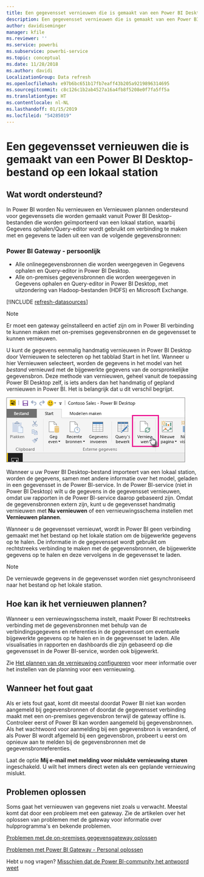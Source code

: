 ```yaml
---
title: Een gegevensset vernieuwen die is gemaakt van een Power BI Desktop-bestand - lokaal
description: Een gegevensset vernieuwen die is gemaakt van een Power BI Desktop-bestand op een lokaal station
author: davidiseminger
manager: kfile
ms.reviewer: ''
ms.service: powerbi
ms.subservice: powerbi-service
ms.topic: conceptual
ms.date: 11/28/2018
ms.author: davidi
LocalizationGroup: Data refresh
ms.openlocfilehash: e97b6bc651b17fb7eaff43b205a9219896314695
ms.sourcegitcommit: c8c126c1b2ab4527a16a4fb8f5208e0f7fa5ff5a
ms.translationtype: HT
ms.contentlocale: nl-NL
ms.lasthandoff: 01/15/2019
ms.locfileid: "54285019"
---
```

# <a name="refresh-a-dataset-created-from-a-power-bi-desktop-file-on-a-local-drive"></a>Een gegevensset vernieuwen die is gemaakt van een Power BI Desktop-bestand op een lokaal station
## <a name="whats-supported"></a>Wat wordt ondersteund?
In Power BI worden Nu vernieuwen en Vernieuwen plannen ondersteund voor gegevenssets die worden gemaakt vanuit Power BI Desktop-bestanden die worden geïmporteerd van een lokaal station, waarbij Gegevens ophalen/Query-editor wordt gebruikt om verbinding te maken met en gegevens te laden uit een van de volgende gegevensbronnen:

### <a name="power-bi-gateway---personal"></a>Power BI Gateway - persoonlijk
* Alle onlinegegevensbronnen die worden weergegeven in Gegevens ophalen en Query-editor in Power BI Desktop.
* Alle on-premises gegevensbronnen die worden weergegeven in Gegevens ophalen en Query-editor in Power BI Desktop, met uitzondering van Hadoop-bestanden (HDFS) en Microsoft Exchange.

<!-- Refresh Data sources-->
[!INCLUDE [refresh-datasources](./includes/refresh-datasources.md)]

> [!NOTE]
> Er moet een gateway geïnstalleerd en actief zijn om in Power BI verbinding te kunnen maken met on-premises gegevensbronnen en de gegevensset te kunnen vernieuwen.
> 
> 

U kunt de gegevens eenmalig handmatig vernieuwen in Power BI Desktop door Vernieuwen te selecteren op het tabblad Start in het lint. Wanneer u hier Vernieuwen selecteert, worden de gegevens in het model van het *bestand* vernieuwd met de bijgewerkte gegevens van de oorspronkelijke gegevensbron. Deze methode van vernieuwen, geheel vanuit de toepassing Power BI Desktop zelf, is iets anders dan het handmatig of gepland vernieuwen in Power BI. Het is belangrijk dat u dit verschil begrijpt.

![](media/refresh-desktop-file-local-drive/pbix-refresh.png)

Wanneer u uw Power BI Desktop-bestand importeert van een lokaal station, worden de gegevens, samen met andere informatie over het model, geladen in een gegevensset in de Power BI-service. In de Power BI-service (niet in Power BI Desktop) wilt u de gegevens in de gegevensset vernieuwen, omdat uw rapporten in de Power BI-service daarop gebaseerd zijn. Omdat de gegevensbronnen extern zijn, kunt u de gegevensset handmatig vernieuwen met **Nu vernieuwen** of een vernieuwingsschema instellen met **Vernieuwen plannen**.

Wanneer u de gegevensset vernieuwt, wordt in Power BI geen verbinding gemaakt met het bestand op het lokale station om de bijgewerkte gegevens op te halen. De informatie in de gegevensset wordt gebruikt om rechtstreeks verbinding te maken met de gegevensbronnen, de bijgewerkte gegevens op te halen en deze vervolgens in de gegevensset te laden.

> [!NOTE]
> De vernieuwde gegevens in de gegevensset worden niet gesynchroniseerd naar het bestand op het lokale station.
> 
> 

## <a name="how-do-i-schedule-refresh"></a>Hoe kan ik het vernieuwen plannen?
Wanneer u een vernieuwingsschema instelt, maakt Power BI rechtstreeks verbinding met de gegevensbronnen met behulp van de verbindingsgegevens en referenties in de gegevensset om eventuele bijgewerkte gegevens op te halen en in de gegevensset te laden. Alle visualisaties in rapporten en dashboards die zijn gebaseerd op die gegevensset in de Power BI-service, worden ook bijgewerkt.

Zie [Het plannen van de vernieuwing configureren](refresh-scheduled-refresh.md) voor meer informatie over het instellen van de planning voor een vernieuwing.

## <a name="when-things-go-wrong"></a>Wanneer het fout gaat
Als er iets fout gaat, komt dit meestal doordat Power BI niet kan worden aangemeld bij gegevensbronnen of doordat de gegevensset verbinding maakt met een on-premises gegevensbron terwijl de gateway offline is. Controleer eerst of Power BI kan worden aangemeld bij gegevensbronnen. Als het wachtwoord voor aanmelding bij een gegevensbron is veranderd, of als Power BI wordt afgemeld bij een gegevensbron, probeert u eerst om opnieuw aan te melden bij de gegevensbronnen met de gegevensbronreferenties.

Laat de optie **Mij e-mail met melding voor mislukte vernieuwing sturen** ingeschakeld. U wilt het immers direct weten als een geplande vernieuwing mislukt.

## <a name="troubleshooting"></a>Problemen oplossen
Soms gaat het vernieuwen van gegevens niet zoals u verwacht. Meestal komt dat door een probleem met een gateway. Zie de artikelen over het oplossen van problemen met de gateway voor informatie over hulpprogramma's en bekende problemen.

[Problemen met de on-premises gegevensgateway oplossen](service-gateway-onprem-tshoot.md)

[Problemen met Power BI Gateway - Personal oplossen](service-admin-troubleshooting-power-bi-personal-gateway.md)

Hebt u nog vragen? [Misschien dat de Power BI-community het antwoord weet](http://community.powerbi.com/)

